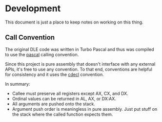 # Development

This document is just a place to keep notes on working on this thing.

## Call Convention

The original DLE code was written in Turbo Pascal and thus was compiled
to use the [pascal][1] calling convention.

Since this project is pure assembly that doesn't interface with any
external APIs, it's free to use any convention. To that end, conventions
are helpful for consistency and it uses the [cdecl][2] convention.

In summary:

* Callee must preserve all registers except AX, CX, and DX.
* Ordinal values can be returned in AL, AX, or DX:AX.
* All arguments are pushed onto the stack.
* Argument push order is meaningless in pure assembly. Just put stuff on
  the stack where the called function expects them.

[1]: https://en.wikipedia.org/wiki/X86_calling_conventions#pascal
[2]: https://en.wikipedia.org/wiki/X86_calling_conventions#cdecl
